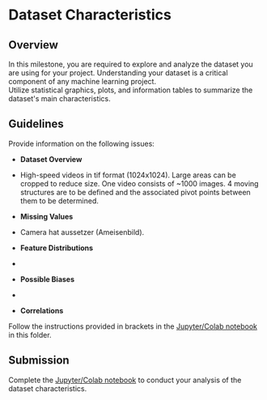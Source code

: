 # Dataset Characteristics

## Overview

In this milestone, you are required to explore and analyze the dataset you are using for your project. Understanding your dataset is a critical component of any machine learning project.  
Utilize statistical graphics, plots, and information tables to summarize the dataset's main characteristics.

## Guidelines

Provide information on the following issues:

- **Dataset Overview**
- High-speed videos in tif format (1024x1024). Large areas can be cropped to reduce size. One video consists of ~1000 images. 4 moving structures are to be defined and the associated pivot points between them to be determined.

- **Missing Values**
- Camera hat aussetzer (Ameisenbild).

- **Feature Distributions**
- 

- **Possible Biases**
- 

- **Correlations**

Follow the instructions provided in brackets in the [Jupyter/Colab notebook](exploratory_data_analysis.ipynb) in this folder.

## Submission

Complete the [Jupyter/Colab notebook](exploratory_data_analysis.ipynb) to conduct your analysis of the dataset characteristics.
